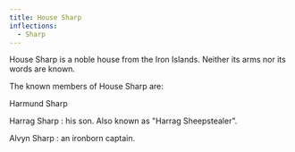 ```yaml
---
title: House Sharp
inflections:
  - Sharp
---
```


House Sharp is a noble house from the Iron Islands. Neither its arms nor its words are known.

The known members of House Sharp are:

Harmund Sharp

Harrag Sharp : his son. Also known as "Harrag Sheepstealer".

Alvyn Sharp : an ironborn captain.


